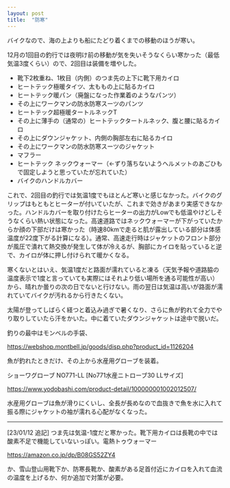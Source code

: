```yaml
---
layout: post
title:  "防寒"
---
```


バイクなので、海の上よりも船にたどり着くまでの移動のほうが寒い。

12月の1回目の釣行では夜明け前の移動が気を失いそうなくらい寒かった（最低気温3度くらい）ので、2回目は装備を増やした。

- 靴下2枚重ね、1枚目（内側）のつま先の上下に靴下用カイロ
- ヒートテック極暖タイツ、太ももの上に貼るカイロ
- ヒートテック暖パン（廃盤になった作業着のようなパンツ）
- その上にワークマンの防水防寒スーツのパンツ
- ヒートテック超極暖タートルネックT
- その上に薄手の（通常の）ヒートテックタートルネック、腹と腰に貼るカイロ
- その上にダウンジャケット、内側の胸部左右に貼るカイロ
- その上にワークマンの防水防寒スーツのジャケット
- マフラー
- ヒートテック ネックウォーマー（←ずり落ちないようヘルメットのあごひもで固定しようと思っていたが忘れていた）
- バイクのハンドルカバー

これで、2回目の釣行では気温1度でもほとんど寒いと感じなかった。バイクのグリップはもともとヒーターが付いていたが、これまで効きがあまり実感できなかった。ハンドルカバーを取り付けたらヒーターの出力がLowでも低温やけどしそうなくらい熱い状態になった。高速道路ではネックウォーマーが下がっていたからか顔の下部だけは寒かった（時速80kmで走ると肌が露出している部分は体感温度が22度下がる計算になる）。通常、高速走行時はジャケットのフロント部分が風圧で潰れて熱交換が発生して体が冷えるが、胸部にカイロを貼っていると逆で、カイロが体に押し付けられて暖かくなる。

寒くないとはいえ、気温1度だと路面が濡れていると凍る（天気予報や道路脇の温度表示で1度と言っていても実際にはそれより低い場所を通る可能性が高い）から、晴れか曇りの次の日でないと行けない。雨の翌日は気温は高いが路面が濡れていてバイクが汚れるから行きたくない。

太陽が登ってしばらく経つと着込み過ぎで暑くなり、さらに魚が釣れて全力でやり取りしていたら汗をかいた。中に着ていたダウンジャケットは途中で脱いだ。

釣りの最中はモンベルの手袋、

<https://webshop.montbell.jp/goods/disp.php?product_id=1126204>

魚が釣れたときだけ、その上から水産用グローブを装着。

ショーワグローブ NO771-LL [No771水産ニトローブ30 LLサイズ]

<https://www.yodobashi.com/product-detail/100000001002012507/>

水産用グローブは魚が滑りにくいし、全長が長めなので血抜きで魚を水に入れて振る際にジャケットの袖が濡れる心配がなくなった。


----
[23/01/12 追記] つま先は気温-1度だと寒かった。靴下用カイロは長靴の中では酸素不足で機能していないっぽい。電熱トゥウォーマー

<https://amazon.co.jp/dp/B08GS52ZY4>

か、雪山登山用靴下か、防寒長靴か、酸素がある足首付近にカイロを入れて血流の温度を上げるか、何か追加で対策が必要。
